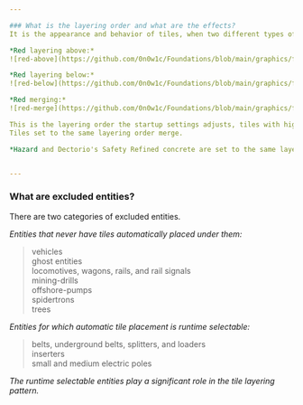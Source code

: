 ```yaml
---

### What is the layering order and what are the effects?  
It is the appearance and behavior of tiles, when two different types of tile are placed on adjacent positions.  

*Red layering above:*  
![red-above](https://github.com/0n0w1c/Foundations/blob/main/graphics/faq/red-above.png?raw=true)  

*Red layering below:*  
![red-below](https://github.com/0n0w1c/Foundations/blob/main/graphics/faq/red-below.png?raw=true)  

*Red merging:*  
![red-merge](https://github.com/0n0w1c/Foundations/blob/main/graphics/faq/red-merge.png?raw=true)  

This is the layering order the startup settings adjusts, tiles with higher numbers layer on top of tiles with lower numbers.  
Tiles set to the same layering order merge.  

*Hazard and Dectorio's Safety Refined concrete are set to the same layering order as Refined concrete.*  


---
```


&NewLine;

### What are excluded entities?  
There are two categories of excluded entities.  

*Entities that never have tiles automatically placed under them:*  
>   vehicles  
>   ghost entities  
>   locomotives, wagons, rails, and rail signals  
>   mining-drills  
>   offshore-pumps  
>   spidertrons  
>   trees  

&NewLine;
&NewLine;

*Entities for which automatic tile placement is runtime selectable:*  
>   belts, underground belts, splitters, and loaders  
>   inserters  
>   small and medium electric poles  

&NewLine;

*The runtime selectable entities play a significant role in the tile layering pattern.*  

&NewLine;

